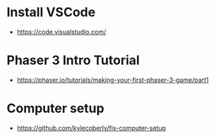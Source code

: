 # Install VSCode
* https://code.visualstudio.com/

# Phaser 3 Intro Tutorial
* https://phaser.io/tutorials/making-your-first-phaser-3-game/part1

# Computer setup
* https://github.com/kylecoberly/fis-computer-setup